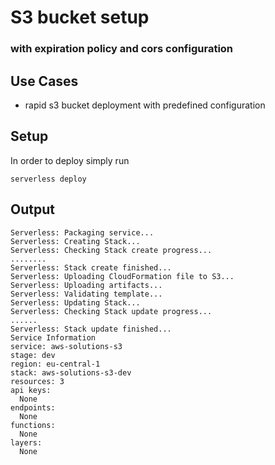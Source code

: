 # S3 bucket setup
### with expiration policy and cors configuration

## Use Cases

- rapid s3 bucket deployment with predefined configuration

## Setup

In order to deploy simply run

 `serverless deploy`


## Output

```
Serverless: Packaging service...
Serverless: Creating Stack...
Serverless: Checking Stack create progress...
........
Serverless: Stack create finished...
Serverless: Uploading CloudFormation file to S3...
Serverless: Uploading artifacts...
Serverless: Validating template...
Serverless: Updating Stack...
Serverless: Checking Stack update progress...
......
Serverless: Stack update finished...
Service Information
service: aws-solutions-s3
stage: dev
region: eu-central-1
stack: aws-solutions-s3-dev
resources: 3
api keys:
  None
endpoints:
  None
functions:
  None
layers:
  None
```